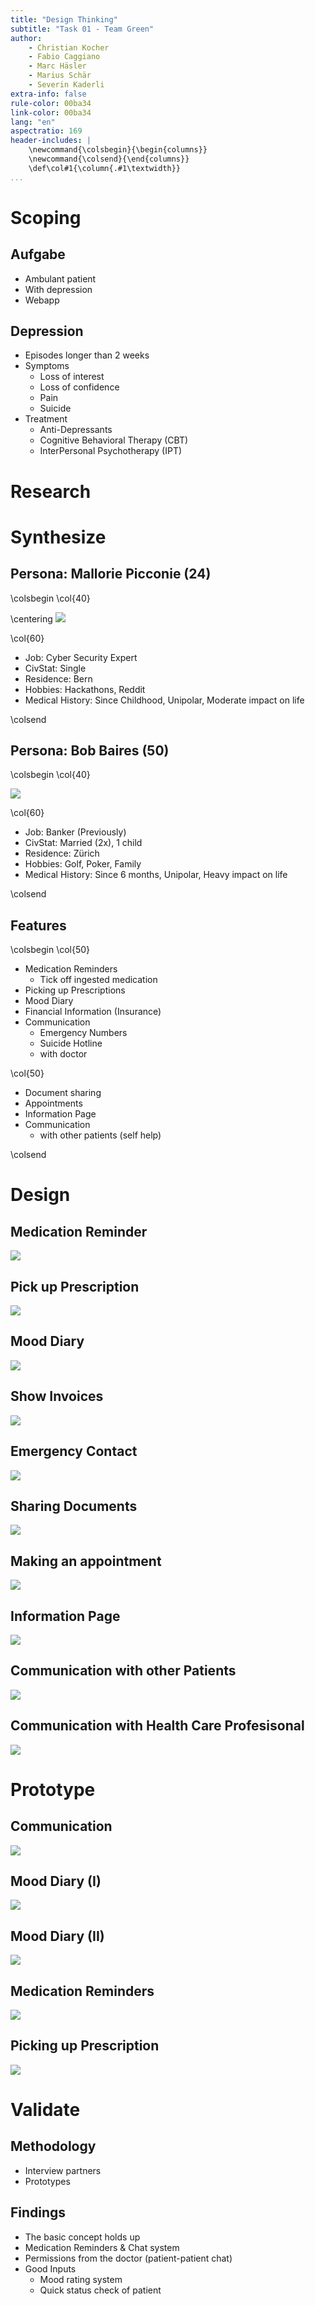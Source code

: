 ```yaml
---
title: "Design Thinking"
subtitle: "Task 01 - Team Green"
author:
    - Christian Kocher
    - Fabio Caggiano
    - Marc Häsler
    - Marius Schär
    - Severin Kaderli
extra-info: false
rule-color: 00ba34
link-color: 00ba34
lang: "en"
aspectratio: 169
header-includes: |
    \newcommand{\colsbegin}{\begin{columns}}
    \newcommand{\colsend}{\end{columns}}
    \def\col#1{\column{.#1\textwidth}}
...
```


# Scoping

## Aufgabe

- Ambulant patient
- With depression
- Webapp

## Depression

- Episodes longer than 2 weeks
- Symptoms
  * Loss of interest
  * Loss of confidence
  * Pain
  * Suicide
- Treatment
  * Anti-Depressants
  * Cognitive Behavioral Therapy (CBT)
  * InterPersonal Psychotherapy (IPT)

# Research

# Synthesize

## Persona: Mallorie Picconie (24)
\colsbegin
\col{40}

\centering
![](./assets/mallorie.png)


\col{60}

- Job: Cyber Security Expert
- CivStat: Single
- Residence: Bern
- Hobbies: Hackathons, Reddit
- Medical History: Since Childhood, Unipolar, Moderate impact on life

\colsend

## Persona: Bob Baires (50)
\colsbegin
\col{40}

![](./assets/bob.png)

\col{60}
- Job: Banker (Previously)
- CivStat: Married (2x), 1 child
- Residence: Zürich
- Hobbies: Golf, Poker, Family
- Medical History: Since 6 months, Unipolar, Heavy impact on life

\colsend

## Features
\colsbegin
\col{50}

- Medication Reminders
  * Tick off ingested medication
- Picking up Prescriptions
- Mood Diary
- Financial Information (Insurance)
- Communication
  - Emergency Numbers
  - Suicide Hotline
  - with doctor

\col{50}

- Document sharing
- Appointments
- Information Page
- Communication
  - with other patients (self help)

\colsend

# Design
## Medication Reminder
![](./storyboards/medication-reminder.png)

## Pick up Prescription
![](./storyboards/pick-up-prescription.png)

## Mood Diary
![](./storyboards/mood-diary.jpg)

## Show Invoices
![](./storyboards/show-invoices.png)

## Emergency Contact
![](./storyboards/finding-and-calling-emergency-numbers.jpg)

## Sharing Documents
![](./storyboards/sharing-documents.jpg)

## Making an appointment
![](./storyboards/making-appointment.jpg)

## Information Page
![](./storyboards/information-page.jpg)

## Communication with other Patients
![](./storyboards/communication-with-other-patients.png)

## Communication with Health Care Profesisonal
![](./storyboards/communication-with-health-care-professional.jpg)

# Prototype

## Communication
![](./prototypes/communication.jpg)

## Mood Diary (I)
![](./prototypes/mood-diary-1.jpg)

## Mood Diary (II)
![](./prototypes/mood-diary-2.jpg)

## Medication Reminders
![](./prototypes/medication-reminders.jpg)

## Picking up Prescription
![](./prototypes/picking-up-prescription.png)

# Validate

## Methodology

- Interview partners
- Prototypes

## Findings

- The basic concept holds up
- Medication Reminders & Chat system
- Permissions from the doctor (patient-patient chat)
- Good Inputs
  - Mood rating system
  - Quick status check of patient
